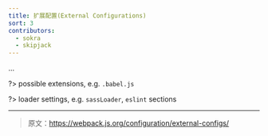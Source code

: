 ```yaml
---
title: 扩展配置(External Configurations)
sort: 3
contributors:
  - sokra
  - skipjack
---
```


...

?> possible extensions, e.g. `.babel.js`

?> loader settings, e.g. `sassLoader`, `eslint` sections

***

> 原文：https://webpack.js.org/configuration/external-configs/